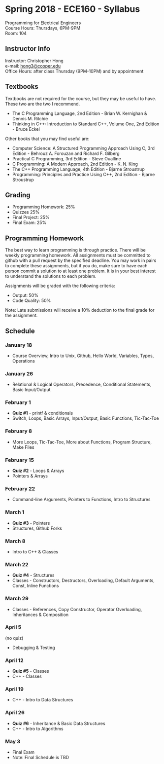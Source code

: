 # Spring 2018 - ECE160 - Syllabus
Programming for Electrical Engineers  
Course Hours: Thursdays, 6PM-9PM  
Room: 104

## Instructor Info
Instructor: Christopher Hong  
e-mail: hong3@cooper.edu  
Office Hours: after class Thursday (9PM-10PM) and by appointment

## Textbooks
Textbooks are not required for the course, but they may be useful to have. These two are the two I recommend.
- The C Programming Language, 2nd Edition - Brian W. Kernighan & Dennis M. Ritchie
- Thinking in C++: Introduction to Standard C++, Volume One, 2nd Edition - Bruce Eckel  

Other books that you may find useful are:
- Computer Science: A Structured Programming Approach Using C, 3rd Edition - Behrouz A. Forouzan and Richard F. Gilberg
- Practical C Programming, 3rd Edition - Steve Oualline
- C Programming: A Modern Approach, 2nd Edition - K. N. King
- The C++ Programming Language, 4th Edition - Bjarne Stroustrup
- Programming: Principles and Practice Using C++, 2nd Edition - Bjarne Stroustrup

## Grading
- Programming Homework: 25%
- Quizzes 25%
- Final Project: 25%
- Final Exam: 25%

## Programming Homework
The best way to learn programming is through practice. There will be weekly programming homework. All assignments must be committed to github with a pull request by the specified deadline. You may work in pairs to complete these assignments, but if you do, make sure to have each person commit a solution to at least one problem. It is in your best interest to understand the solutions to each problem.

Assignments will be graded with the following criteria:
- Output: 50%
- Code Quality: 50%  

Note: Late submissions will receive a 10% deduction to the final grade for the assignment. 

## Schedule
### January 18  
- Course Overview, Intro to Unix, Github, Hello World, Variables, Types, Operations
 
### January 26  
- Relational & Logical Operators, Precedence, Conditional Statements, Basic Input/Output

### February 1  
- **Quiz #1** - printf & conditionals
- Switch, Loops, Basic Arrays, Input/Output, Basic Functions, Tic-Tac-Toe

### February 8  
- More Loops, Tic-Tac-Toe, More about Functions, Program Structure, Make Files

### February 15  
- **Quiz #2** - Loops & Arrays
- Pointers & Arrays

### February 22  
- Command-line Arguments, Pointers to Functions, Intro to Structures

### March 1  
- **Quiz #3** - Pointers
- Structures, Github Forks

### March 8  
- Intro to C++ & Classes

### March 22  
- **Quiz #4** - Structures
- Classes - Constructors, Destructors, Overloading, Default Arguments, Const, Inline Functions

### March 29  
- Classes - References, Copy Constructor, Operator Overloading, Inheritances & Composition

### April 5  
(no quiz)
- Debugging & Testing

### April 12  
- **Quiz #5** - Classes
- C++ - Classes

### April 19 
- C++ - Intro to Data Structures

### April 26 
- **Quiz #6** - Inheritance & Basic Data Structures
- C++ - Intro to Algorithms

### May 3
- Final Exam 
- Note: Final Schedule is TBD
